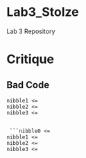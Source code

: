 Lab3_Stolze
===========

Lab 3 Repository

# Critique

## Bad Code 

```nibble0 <=
nibble1 <= 
nibble2 <= 
nibble3 <= 


 ```nibble0 <=
nibble1 <= 
nibble2 <= 
nibble3 <= 
